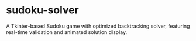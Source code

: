 # sudoku-solver
A Tkinter-based Sudoku game with optimized backtracking solver, featuring real-time validation and animated solution display.
